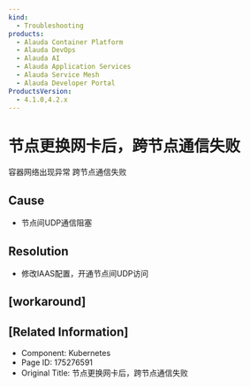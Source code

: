 ```yaml
---
kind:
  - Troubleshooting
products:
  - Alauda Container Platform
  - Alauda DevOps
  - Alauda AI
  - Alauda Application Services
  - Alauda Service Mesh
  - Alauda Developer Portal
ProductsVersion:
  - 4.1.0,4.2.x
---
```

<!-- A type of document that involves encountering a fault, diagnosing it, performing root cause analysis, and providing solutions. -->

# 节点更换网卡后，跨节点通信失败

容器网络出现异常 跨节点通信失败

## Cause
- 节点间UDP通信阻塞

## Resolution
- 修改IAAS配置，开通节点间UDP访问

## [workaround]

## [Related Information]
- Component: Kubernetes
- Page ID: 175276591
- Original Title: 节点更换网卡后，跨节点通信失败
